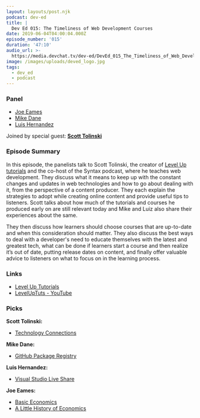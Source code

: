 ```yaml
---
layout: layouts/post.njk
podcast: dev-ed
title: |
  Dev Ed 015: The Timeliness of Web Development Courses
date: 2019-06-04T04:00:04.000Z
episode_number: '015'
duration: '47:10'
audio_url: >-
  https://media.devchat.tv/dev-ed/DevEd_015_The_Timeliness_of_Web_Development_Courses.mp3
image: /images/uploads/deved_logo.jpg
tags:
  - dev_ed
  - podcast
---
```


### **Panel**

- [Joe Eames](https://thinkster.io/)
- [Mike Dane](http://mikedane.com/)
- [Luis Hernandez](https://lambdaschool.com/company/)

Joined by special guest: **[Scott Tolinski](https://twitter.com/stolinski)**

### **Episode Summary**

In this episode, the panelists talk to Scott Tolinski, the creator of [Level Up tutorials](https://www.leveluptutorials.com/) and the co-host of the Syntax podcast, where he teaches web development. They discuss what it means to keep up with the constant changes and updates in web technologies and how to go about dealing with it, from the perspective of a content producer. They each explain the strategies to adopt while creating online content and provide useful tips to listeners. Scott talks about how much of the tutorials and courses he produced early on are still relevant today and Mike and Luiz also share their experiences about the same.

They then discuss how learners should choose courses that are up-to-date and when this consideration should matter. They also discuss the best ways to deal with a developer's need to educate themselves with the latest and greatest tech, what can be done if learners start a course and then realize it’s out of date, putting release dates on content, and finally offer valuable advice to listeners on what to focus on in the learning process.

### **Links**

- [Level Up Tutorials](https://www.leveluptutorials.com/)
- [LevelUpTuts - YouTube](https://www.youtube.com/user/LevelUpTuts/featured)

### **Picks**

**Scott Tolinski:**

- [Technology Connections](https://www.youtube.com/channel/UCy0tKL1T7wFoYcxCe0xjN6Q) 

**Mike Dane:**

- [GitHub Package Registry](https://github.com/features/package-registry)

**Luis Hernandez:**

- [Visual Studio Live Share](https://visualstudio.microsoft.com/services/live-share/)

**Joe Eames:**

- [Basic Economics](https://www.audible.com/pd/Basic-Economics-Fifth-Edition-Audiobook/B00PKSGTPW)
- [A Little History of Economics](https://www.audible.com/pd/A-Little-History-of-Economics-Audiobook/B06WVW8XCP)
